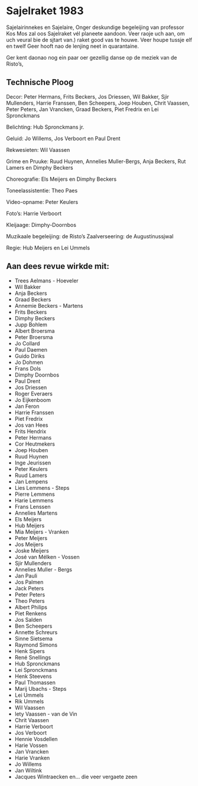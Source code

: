 # Sajelraket 1983

Sajelairinnekes en Sajelaire,
Onger deskundige begeleijing van professor Kos Mos zal
oos Sajelraket vél planeete aandoon.
Veer raoje uch aan, om uch veural bie de sjtart van.)
raket good vas te houwe. Veer houpe tussje elf en twelf
Geer hooft nao de lenjing neet in quarantaine.

Ger kent daonao nog ein paar oer gezellig danse op de
meziek van de Risto’s,

## Technische Ploog
Decor:  Peter Hermans, Frits Beckers, Jos Driessen, Wil Bakker,
        Sjir Mullenders, Harrie Franssen, Ben Scheepers, Joep
        Houben, Chrit Vaassen, Peter Peters, Jan Vrancken, Graad
        Beckers, Piet Fredrix en Lei Spronckmans

Belichting: Hub Spronckmans jr.

Geluid: Jo Willems, Jos Verboort en Paul Drent

Rekwesieten: Wil Vaassen

Grime en Pruuke: Ruud Huynen, Annelies Muller-Bergs, Anja Beckers, Rut Lamers en Dimphy Beckers

Choreografie: Els Meijers en Dimphy Beckers

Toneelassistentie: Theo Paes

Video-opname: Peter Keulers

Foto’s: Harrie Verboort

Kleijaage: Dimphy-Doornbos

Muzikaale begeleijing: de Risto’s
Zaalverseering: de Augustinussjwal

Regie: Hub Meijers en Lei Ummels

## Aan dees revue wirkde mit:

* Trees Aelmans - Hoeveler
* Wil Bakker
* Anja Beckers
* Graad Beckers
* Annemie Beckers - Martens
* Frits Beckers
* Dimphy Beckers
* Jupp Bohlem
* Albert Broersma
* Peter Broersma
* Jo Collard
* Paul Daemen
* Guido Diriks
* Jo Dohmen
* Frans Dols
* Dimphy Doornbos
* Paul Drent
* Jos Driessen
* Roger Everaers
* Jo Eijkenboom
* Jan Feron
* Harrie Franssen
* Piet Fredrix
* Jos van Hees
* Frits Hendrix
* Peter Hermans
* Cor Heutmekers
* Joep Houben
* Ruud Huynen
* Inge Jeurissen
* Peter Keulers
* Ruud Lamers
* Jan Lempens
* Lies Lemmens - Steps
* Pierre Lemmens
* Harie Lemmens
* Frans Lenssen
* Annelies Martens
* Els Meijers
* Hub Meijers
* Mia Meijers - Vranken
* Peter Meijers
* Jos Meijers
* Joske Meijers
* José van Mélken - Vossen
* Sjir Mullenders
* Annelies Muller - Bergs
* Jan Pauli
* Jos Palmen
* Jack Peters
* Peter Peters
* Theo Peters
* Albert Philips
* Piet Renkens
* Jos Salden
* Ben Scheepers
* Annette Schreurs
* Sinne Sietsema
* Raymond Simons
* Henk Sipers
* René Snellings
* Hub Spronckmans 
* Lei Spronckmans
* Henk Steevens
* Paul Thomassen
* Marij Ubachs - Steps
* Lei Ummels
* Rik Ummels
* Wil Vaassen
* lety Vaassen - van de Vin
* Chrit Vaassen
* Harrie Verboort
* Jos Verboort
* Hennie Vosdellen
* Harie Vossen
* Jan Vrancken
* Harie Vranken
* Jo Willems
* Jan Wiltink
* Jacques Wintraecken
en... die veer vergaete zeen
